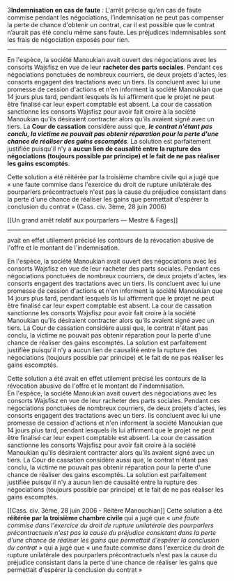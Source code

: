 3**Indemnisation en cas de faute** : L'arrêt précise qu’en cas de faute commise pendant les négociations, l’indemnisation ne peut pas compenser la perte de chance d'obtenir un contrat, car il est possible que le contrat n’aurait pas été conclu même sans faute. Les préjudices indemnisables sont les frais de négociation exposés pour rien.

---
En l'espèce, la société Manoukian avait ouvert des négociations avec les consorts Wajsfisz en vue de leur **racheter des parts sociales**. Pendant ces négociations ponctuées de nombreux courriers, de deux projets d'actes, les consorts engagent des tractations avec un tiers. Ils concluent avec lui une promesse de cession d'actions et n'en informent la société Manoukian que 14 jours plus tard, pendant lesquels ils lui affirment que le projet ne peut être finalisé car leur expert comptable est absent. La cour de cassation sanctionne les consorts Wajsfisz pour avoir fait croire à la société Manoukian qu'ils désiraient contracter alors qu'ils avaient signé avec un tiers. La **Cour de cassation** considère aussi que, ***le contrat n'étant pas conclu, la victime ne pouvait pas obtenir réparation pour la perte d'une chance de réaliser des gains escomptés***. La solution est parfaitement justifiée puisqu'il n'y a **aucun lien de causalité entre la rupture des négociations (toujours possible par principe) et le fait de ne pas réaliser les gains escomptés**.

Cette solution a été réitérée par la troisième chambre civile qui a jugé que « une faute commise dans l'exercice du droit de rupture unilatérale des pourparlers précontractuels n'est pas la cause du préjudice consistant dans la perte d'une chance de réaliser les gains que permettait d'espérer la conclusion du contrat » (Cass. civ. 3ème, 28 juin 2006)

[[Un grand arrêt relatif aux pourparlers — Mestre & Fages]]

---

avait en effet utilement précisé les contours de la révocation abusive de l'offre et le montant de l'indemnisation.  

En l'espèce, la société Manoukian avait ouvert des négociations avec les consorts Wajsfisz en vue de leur racheter des parts sociales. Pendant ces négociations ponctuées de nombreux courriers, de deux projets d'actes, les consorts engagent des tractations avec un tiers. Ils concluent avec lui une promesse de cession d'actions et n'en informent la société Manoukian que 14 jours plus tard, pendant lesquels ils lui affirment que le projet ne peut être finalisé car leur expert comptable est absent. La cour de cassation sanctionne les consorts Wajsfisz pour avoir fait croire à la société Manoukian qu'ils désiraient contracter alors qu'ils avaient signé avec un tiers. La Cour de cassation considère aussi que, le contrat n'étant pas conclu, la victime ne pouvait pas obtenir réparation pour la perte d'une chance de réaliser des gains escomptés. La solution est parfaitement justifiée puisqu'il n'y a aucun lien de causalité entre la rupture des négociations (toujours possible par principe) et le fait de ne pas réaliser les gains escomptés.  

Cette solution a été avait en effet utilement précisé les contours de la révocation abusive de l'offre et le montant de l'indemnisation.  
En l'espèce, la société Manoukian avait ouvert des négociations avec les consorts Wajsfisz en vue de leur racheter des parts sociales. Pendant ces négociations ponctuées de nombreux courriers, de deux projets d'actes, les consorts engagent des tractations avec un tiers. Ils concluent avec lui une promesse de cession d'actions et n'en informent la société Manoukian que 14 jours plus tard, pendant lesquels ils lui affirment que le projet ne peut être finalisé car leur expert comptable est absent. La cour de cassation sanctionne les consorts Wajsfisz pour avoir fait croire à la société Manoukian qu'ils désiraient contracter alors qu'ils avaient signé avec un tiers. La Cour de cassation considère aussi que, le contrat n'étant pas conclu, la victime ne pouvait pas obtenir réparation pour la perte d'une chance de réaliser des gains escomptés. La solution est parfaitement justifiée puisqu'il n'y a aucun lien de causalité entre la rupture des négociations (toujours possible par principe) et le fait de ne pas réaliser les gains escomptés.  

[[Cass. civ. 3ème, 28 juin 2006 - Réitère Manouchian]]
Cette solution a été **réitérée par la troisième chambre civile** qui a jugé que « *une faute commise dans l'exercice du droit de rupture unilatérale des pourparlers précontractuels n'est pas la cause du préjudice consistant dans la perte d'une chance de réaliser les gains que permettait d'espérer la conclusion du contrat* » qui a jugé que « une faute commise dans l'exercice du droit de rupture unilatérale des pourparlers précontractuels n'est pas la cause du préjudice consistant dans la perte d'une chance de réaliser les gains que permettait d'espérer la conclusion du contrat »